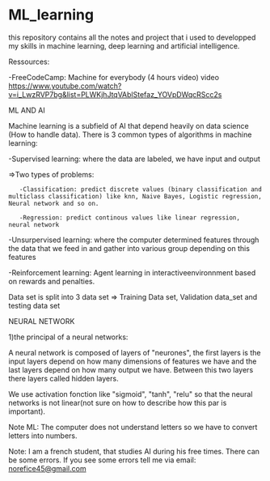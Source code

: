 # ML_learning
this repository contains all the notes and project that i used to developped my skills in machine learning, deep learning and artificial intelligence.

Ressources:

-FreeCodeCamp: 
Machine for everybody (4 hours video) video https://www.youtube.com/watch?v=i_LwzRVP7bg&list=PLWKjhJtqVAblStefaz_YOVpDWqcRScc2s

ML AND AI

Machine learning is a subfield of AI that depend heavily on data science (How to handle data).
There is 3 common types of algorithms in machine learning:

-Supervised learning: where the data are labeled, we have input and output
   
   =>Two types of problems:
   
       -Classification: predict discrete values (binary classification and multiclass classification) like knn, Naive Bayes, Logistic regression, Neural network and so on.
       
       -Regression: predict continous values like linear regression, neural network

-Unsurpervised learning: where the computer determined features through the data that we feed in and gather into various group depending on this features

-Reinforcement learning: Agent learning in interactiveenvironnment based on rewards and penalties.

Data set is split into 3 data set => Training Data set, Validation data_set and testing data set


NEURAL NETWORK

1)the principal of a neural networks:

A neural network is composed of layers of "neurones", the first layers is the input layers depend on how many dimensions of features we have and the last layers depend on how many output we have. Between this two layers there layers called hidden layers.

We use activation fonction like "sigmoid", "tanh", "relu" so that the neural networks is not linear(not sure on how to describe how this par is important).


Note ML:
The computer does not understand letters so we have to convert letters into numbers.






Note: I am a french student, that studies AI during his free times. There can be some errors. If you see some errors tell me via email: norefice45@gmail.com
